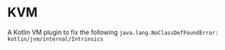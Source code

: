 # KVM
A Kotlin VM plugin to fix the following `java.lang.NoClassDefFoundError: kotlin/jvm/internal/Intrinsics`
